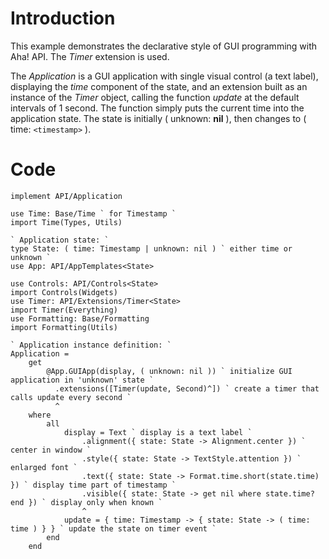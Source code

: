 # Introduction #

This example demonstrates the declarative style of GUI programming with Aha! API. The _Timer_ extension is used.

The _Application_ is a GUI application with single visual control (a text label), displaying the _time_ component of the state, and an extension built as an instance of the _Timer_ object, calling the function _update_ at the default intervals of 1 second. The function simply puts the current time into the application state. The state is initially ( unknown: **nil** ), then changes to ( time: `<timestamp>` ).


# Code #

```
implement API/Application

use Time: Base/Time ` for Timestamp `
import Time(Types, Utils)

` Application state: `
type State: ( time: Timestamp | unknown: nil ) ` either time or unknown `
use App: API/AppTemplates<State>

use Controls: API/Controls<State>
import Controls(Widgets)
use Timer: API/Extensions/Timer<State>
import Timer(Everything)
use Formatting: Base/Formatting
import Formatting(Utils)

` Application instance definition: `
Application =
    get
        @App.GUIApp(display, ( unknown: nil )) ` initialize GUI application in 'unknown' state `
          .extensions([Timer(update, Second)^]) ` create a timer that calls update every second `
          ^ 
    where
        all
            display = Text ` display is a text label `
                .alignment({ state: State -> Alignment.center }) ` center in window `
                .style({ state: State -> TextStyle.attention }) ` enlarged font `
                .text({ state: State -> Format.time.short(state.time) }) ` display time part of timestamp `
                .visible({ state: State -> get nil where state.time? end }) ` display only when known `
                ^
            update = { time: Timestamp -> { state: State -> ( time: time ) } } ` update the state on timer event `
        end
    end
```